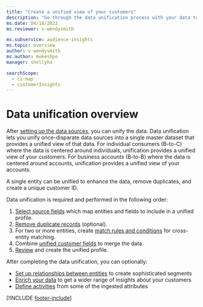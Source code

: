 ```yaml
---
title: "Create a unified view of your customers"
description: "Go through the data unification process with your data to create a single master dataset of customer profiles."
ms.date: 04/18/2022
ms.reviewer: v-wendysmith

ms.subservice: audience-insights
ms.topic: overview
author: v-wendysmith
ms.author: mukeshpo
manager: shellyha

searchScope: 
  - ci-map
  - customerInsights
---
```


# Data unification overview

After [setting up the data sources](data-sources.md), you can unify the data. Data unification lets you unify once-disparate data sources into a single master dataset that provides a unified view of that data. For individual consumers (B-to-C) where the data is centered around individuals, unification provides a unified view of your customers. For business accounts (B-to-B) where the data is centered around accounts, unification provides a unified view of your accounts.

A single entity can be unified to enhance the data, remove duplicates, and create a unique customer ID.

Data unification is required and performed in the following order:

1. [Select source fields](map-entities.md) which map entities and fields to include in a unified  profile.
1. [Remove duplicate records](remove-duplicates.md) (optional).
1. For two or more entities, create [match rules and conditions](match-entities.md) for cross-entity matching.
1. Combine [unified customer fields](merge-entities.md) to merge the data.
1. [Review](review-unification.md) and create the unified profile.

After completing the data unification, you can optionally:

- [Set up relationships between entities](relationships.md) to create sophisticated segments
- [Enrich your data](enrichment-hub.md) to get a wider range of insights about your customers
- [Define activities](activities.md) from some of the ingested attributes


[!INCLUDE [footer-include](includes/footer-banner.md)]
